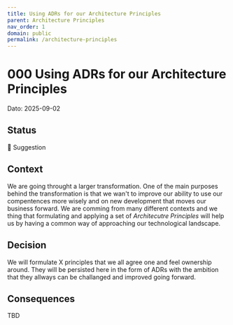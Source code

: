 ```yaml
---
title: Using ADRs for our Architecture Principles
parent: Architecture Principles
nav_order: 1
domain: public
permalink: /architecture-principles
---
```


# 000 Using ADRs for our Architecture Principles

Dato: 2025-09-02

## Status

🤔 Suggestion

## Context

We are going throught a larger transformation. One of the main purposes behind the transformation is that we wan't to improve our ability to use our compentences more wisely and on new development that moves our business forward. We are comming from many different contexts and we thing that formulating and applying a set of *Architecutre Principles* will help us by having a common way of approaching our technological landscape.

## Decision

We will formulate X principles that we all agree one and feel ownership around. They will be persisted here in the form of ADRs with the ambition that they allways can be challanged and improved going forward.

## Consequences

TBD
